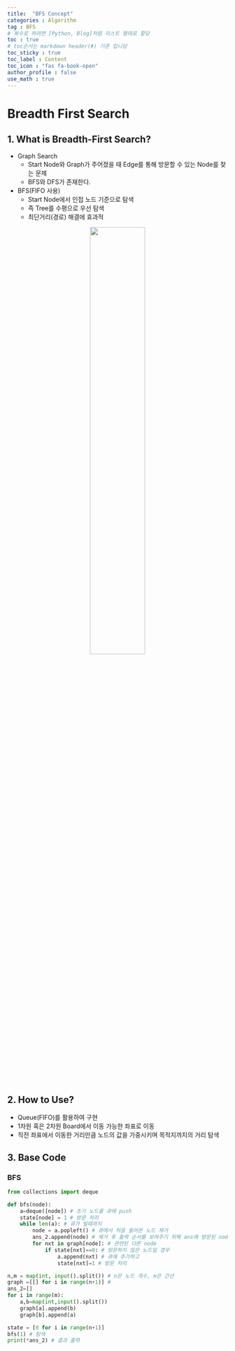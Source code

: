 ```yaml
---
title:  "BFS Concept"
categories : Algorithm
tag : BFS
# 복수로 하려면 [Python, Blog]처럼 리스트 형태로 할당
toc : true
# toc순서는 markdown header(#) 기준 입니당
toc_sticky : true
toc_label : Content
toc_icon : "fas fa-book-open"
author_profile : false
use_math : true
---
```


# Breadth First Search

## 1. What is Breadth-First Search?
- Graph Search
    - Start Node와 Graph가 주어졌을 때 Edge를 통해 방문할 수 있는 Node를 찾는 문제
    - BFS와 DFS가 존재한다.
- BFS(FIFO 사용)
    - Start Node에서 인접 노드 기준으로 탐색
    - 즉 Tree를 수평으로 우선 탐색
    - 최단거리(경로) 해결에 효과적


<p align="center"><img src = "https://upload.wikimedia.org/wikipedia/commons/5/5d/Breadth-First-Search-Algorithm.gif?20100504223639" width = "50%" height = "50%" ></p>

## 2. How to Use?
- Queue(FIFO)를 활용하여 구현
- 1차원 혹은 2차원 Board에서 이동 가능한 좌표로 이동
- 직전 좌표에서 이동한 거리만큼 노드의 값을 가중시키며 목적지까지의 거리 탐색

## 3. Base Code
### BFS
```python
from collections import deque

def bfs(node): 
    a=deque([node]) # 초기 노드를 큐에 push
    state[node] = 1 # 방문 처리
    while len(a): # 큐가 빌때까지
        node = a.popleft() # 큐에서 처음 들어온 노드 제거
        ans_2.append(node) # 제거 후 출력 순서를 보여주기 위해 ans에 방문된 node 추가
        for nxt in graph[node]: # 관련된 다른 node
            if state[nxt]==0: # 방문하지 않은 노드일 경우
                a.append(nxt) # 큐에 추가하고
                state[nxt]=1 # 방문 처리

n,m = map(int, input().split()) # n은 노드 개수, m은 간선
graph =[[] for i in range(n+1)] #
ans_2=[]
for i in range(m):
    a,b=map(int,input().split())
    graph[a].append(b)
    graph[b].append(a)

state = [0 for i in range(n+1)] 
bfs(1) # 탐색
print(*ans_2) # 결과 출력

```

